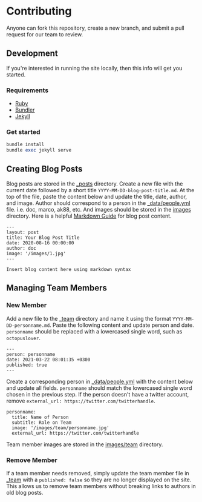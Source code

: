 # Contributing

Anyone can fork this repository, create a new branch, and submit a pull request for our team to review.

## Development

If you're interested in running the site locally, then this info will get you started.

### Requirements
* [Ruby](https://www.ruby-lang.org/en/)
* [Bundler](http://bundler.io/)
* [Jekyll](https://jekyllrb.com/)

### Get started

```ruby
bundle install
bundle exec jekyll serve
```

## Creating Blog Posts

Blog posts are stored in the [_posts](/_posts) directory. Create a new file with the current date followed by a short title `YYYY-MM-DD-blog-post-title.md`. At the top of the file, paste the content below and update the title, date, author, and image. Author should correspond to a person in the [_data/people.yml](/_data/people.yml) file. i.e. doc, marco, ak88, etc. And images should be stored in the [images](/images) directory. Here is a helpful [Markdown Guide](https://guides.github.com/features/mastering-markdown/) for blog post content.

```
---
layout: post
title: Your Blog Post Title
date: 2020-08-16 00:00:00
author: doc
image: '/images/1.jpg'
---

Insert blog content here using markdown syntax
```

## Managing Team Members

### New Member

Add a new file to the [_team](/_team) directory and name it using the format `YYYY-MM-DD-personname.md`. Paste the following content and update person and date. `personname` should be replaced with a lowercased single word, such as `octopuslover`.

```
---
person: personname
date: 2021-03-22 08:01:35 +0300
published: true
---
```

Create a corresponding person in [_data/people.yml](/_data/people.yml) with the content below and update all fields. `personname` should match the lowercased single word chosen in the previous step. If the person doesn't have a twitter account, remove `external_url: https://twitter.com/twitterhandle`.

```
personname:
  title: Name of Person
  subtitle: Role on Team
  image: '/images/team/personname.jpg'
  external_url: https://twitter.com/twitterhandle
```

Team member images are stored in the [images/team](/images/team) directory.

### Remove Member

If a team member needs removed, simply update the team member file in [_team](/_team) with a `published: false` so they are no longer displayed on the site. This allows us to remove team members without breaking links to authors in old blog posts.

